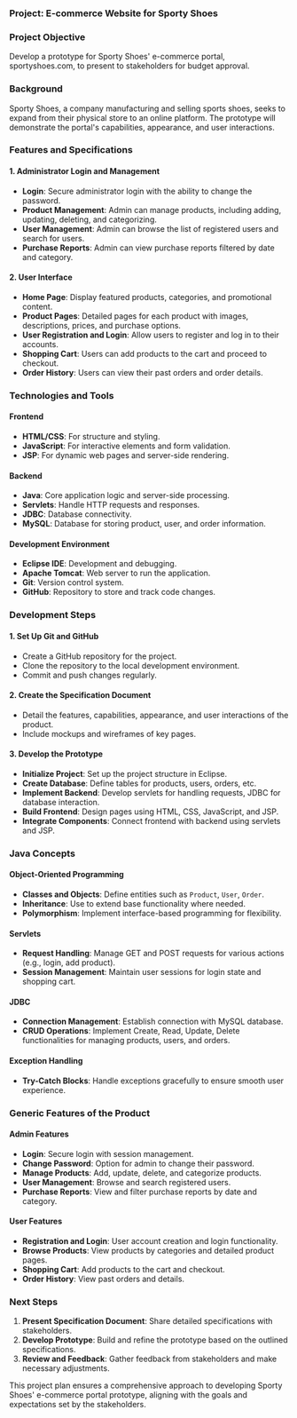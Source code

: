 ### Project: E-commerce Website for Sporty Shoes

### Project Objective
Develop a prototype for Sporty Shoes' e-commerce portal, sportyshoes.com, to present to stakeholders for budget approval.

### Background
Sporty Shoes, a company manufacturing and selling sports shoes, seeks to expand from their physical store to an online platform. The prototype will demonstrate the portal's capabilities, appearance, and user interactions.

### Features and Specifications

#### 1. Administrator Login and Management
- **Login**: Secure administrator login with the ability to change the password.
- **Product Management**: Admin can manage products, including adding, updating, deleting, and categorizing.
- **User Management**: Admin can browse the list of registered users and search for users.
- **Purchase Reports**: Admin can view purchase reports filtered by date and category.

#### 2. User Interface
- **Home Page**: Display featured products, categories, and promotional content.
- **Product Pages**: Detailed pages for each product with images, descriptions, prices, and purchase options.
- **User Registration and Login**: Allow users to register and log in to their accounts.
- **Shopping Cart**: Users can add products to the cart and proceed to checkout.
- **Order History**: Users can view their past orders and order details.

### Technologies and Tools

#### Frontend
- **HTML/CSS**: For structure and styling.
- **JavaScript**: For interactive elements and form validation.
- **JSP**: For dynamic web pages and server-side rendering.

#### Backend
- **Java**: Core application logic and server-side processing.
- **Servlets**: Handle HTTP requests and responses.
- **JDBC**: Database connectivity.
- **MySQL**: Database for storing product, user, and order information.

#### Development Environment
- **Eclipse IDE**: Development and debugging.
- **Apache Tomcat**: Web server to run the application.
- **Git**: Version control system.
- **GitHub**: Repository to store and track code changes.

### Development Steps

#### 1. Set Up Git and GitHub
- Create a GitHub repository for the project.
- Clone the repository to the local development environment.
- Commit and push changes regularly.

#### 2. Create the Specification Document
- Detail the features, capabilities, appearance, and user interactions of the product.
- Include mockups and wireframes of key pages.

#### 3. Develop the Prototype
- **Initialize Project**: Set up the project structure in Eclipse.
- **Create Database**: Define tables for products, users, orders, etc.
- **Implement Backend**: Develop servlets for handling requests, JDBC for database interaction.
- **Build Frontend**: Design pages using HTML, CSS, JavaScript, and JSP.
- **Integrate Components**: Connect frontend with backend using servlets and JSP.

### Java Concepts

#### Object-Oriented Programming
- **Classes and Objects**: Define entities such as `Product`, `User`, `Order`.
- **Inheritance**: Use to extend base functionality where needed.
- **Polymorphism**: Implement interface-based programming for flexibility.

#### Servlets
- **Request Handling**: Manage GET and POST requests for various actions (e.g., login, add product).
- **Session Management**: Maintain user sessions for login state and shopping cart.

#### JDBC
- **Connection Management**: Establish connection with MySQL database.
- **CRUD Operations**: Implement Create, Read, Update, Delete functionalities for managing products, users, and orders.

#### Exception Handling
- **Try-Catch Blocks**: Handle exceptions gracefully to ensure smooth user experience.

### Generic Features of the Product

#### Admin Features
- **Login**: Secure login with session management.
- **Change Password**: Option for admin to change their password.
- **Manage Products**: Add, update, delete, and categorize products.
- **User Management**: Browse and search registered users.
- **Purchase Reports**: View and filter purchase reports by date and category.

#### User Features
- **Registration and Login**: User account creation and login functionality.
- **Browse Products**: View products by categories and detailed product pages.
- **Shopping Cart**: Add products to the cart and checkout.
- **Order History**: View past orders and details.

### Next Steps
1. **Present Specification Document**: Share detailed specifications with stakeholders.
2. **Develop Prototype**: Build and refine the prototype based on the outlined specifications.
3. **Review and Feedback**: Gather feedback from stakeholders and make necessary adjustments.

This project plan ensures a comprehensive approach to developing Sporty Shoes' e-commerce portal prototype, aligning with the goals and expectations set by the stakeholders.